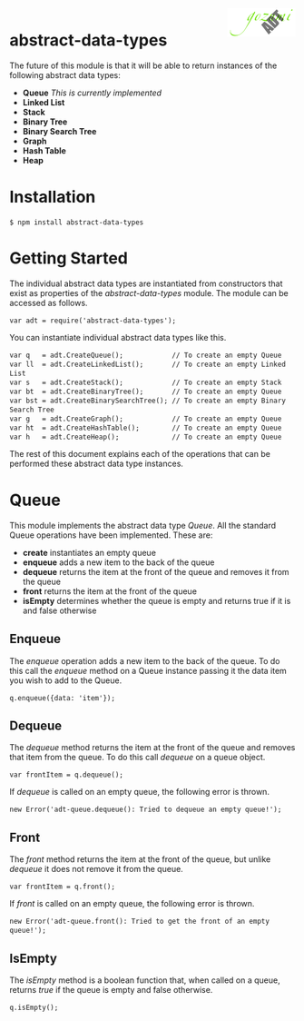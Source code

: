 <img src="logo.png" alt="Gozumi abstract data types" align="right">

abstract-data-types
===================

The future of this module is that it will be able to return instances of the following abstract data types:

- __Queue__ _This is currently implemented_
- __Linked List__
- __Stack__
- __Binary Tree__
- __Binary Search Tree__
- __Graph__
- __Hash Table__
- __Heap__


Installation
============

	$ npm install abstract-data-types


Getting Started
================

The individual abstract data types are instantiated from constructors that exist as properties of the _abstract-data-types_ module. The module can be accessed as follows.

	var adt = require('abstract-data-types');


You can instantiate individual abstract data types like this.

	var q   = adt.CreateQueue();			// To create an empty Queue
	var ll  = adt.CreateLinkedList();		// To create an empty Linked List
	var s   = adt.CreateStack();			// To create an empty Stack
	var bt  = adt.CreateBinaryTree();		// To create an empty Queue
	var bst = adt.CreateBinarySearchTree();	// To create an empty Binary Search Tree
	var g   = adt.CreateGraph();			// To create an empty Queue
	var ht  = adt.CreateHashTable();		// To create an empty Queue
	var h   = adt.CreateHeap();				// To create an empty Queue



The rest of this document explains each of the operations that can be performed these abstract data type instances.




Queue
=========

This module implements the abstract data type _Queue_. All the standard Queue operations have been implemented. These are:

- __create__	instantiates an empty queue
- __enqueue__	adds a new item to the back of the queue
- __dequeue__	returns the item at the front of the queue and removes it from the queue
- __front__		returns the item at the front of the queue
- __isEmpty__	determines whether the queue is empty and returns true if it is and false otherwise




Enqueue
-------

The _enqueue_ operation adds a new item to the back of the queue. To do this call the _enqueue_ method on a Queue instance passing it the data item you wish to add to the Queue.

	q.enqueue({data: 'item'});


Dequeue
-------

The _dequeue_ method returns the item at the front of the queue and removes that item from the queue. To do this call _dequeue_ on a queue object.

	var frontItem = q.dequeue();

If _dequeue_ is called on an empty queue, the following error is thrown.

	new Error('adt-queue.dequeue(): Tried to dequeue an empty queue!');


Front
-----

The _front_ method returns the item at the front of the queue, but unlike _dequeue_ it does not remove it from the queue.

	var frontItem = q.front();

If _front_ is called on an empty queue, the following error is thrown.

	new Error('adt-queue.front(): Tried to get the front of an empty queue!');


IsEmpty
-------

The _isEmpty_ method is a boolean function that, when called on a queue, returns _true_ if the queue is empty and false otherwise.

	q.isEmpty();

